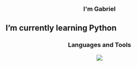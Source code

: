 <h3 align="center">I'm Gabriel</h3><h2>I’m currently learning Python</h2>
<h3 align="center">Languages and Tools</h3>
<p align="center">
  <a href="https://skillicons.dev">
    <img src="https://skillicons.dev/icons?i=html,css,js,bootstrap,python&perline=4">
  </a>
</p>
